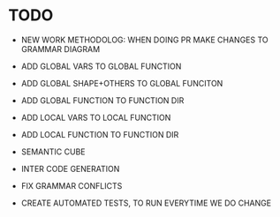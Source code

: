 # TODO

* NEW WORK METHODOLOG: WHEN DOING PR MAKE CHANGES TO GRAMMAR DIAGRAM

* ADD GLOBAL VARS TO GLOBAL FUNCTION
* ADD GLOBAL SHAPE+OTHERS TO GLOBAL FUNCITON
* ADD GLOBAL FUNCTION TO FUNCTION DIR
* ADD LOCAL VARS TO LOCAL FUNCTION
* ADD LOCAL FUNCTION TO FUNCTION DIR
* SEMANTIC CUBE
* INTER CODE GENERATION

* FIX GRAMMAR CONFLICTS
* CREATE AUTOMATED TESTS, TO RUN EVERYTIME WE DO CHANGE
